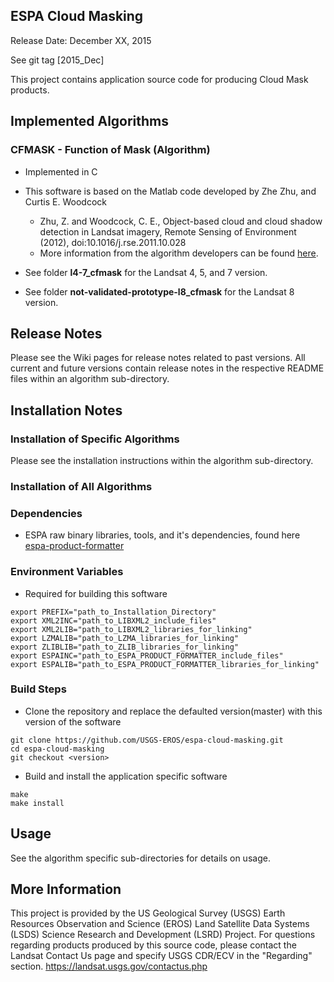 ## ESPA Cloud Masking

Release Date: December XX, 2015

See git tag [2015_Dec]

This project contains application source code for producing Cloud Mask products.

## Implemented Algorithms

### CFMASK - Function of Mask (Algorithm)
* Implemented in C
* This software is based on the Matlab code developed by Zhe Zhu, and
  Curtis E. Woodcock
  * Zhu, Z. and Woodcock, C. E., Object-based cloud and cloud shadow detection in Landsat imagery, Remote Sensing of Environment (2012), doi:10.1016/j.rse.2011.10.028 
  * More information from the algorithm developers can be found [here](https://github.com/prs021/fmask).

* See folder <b>l4-7_cfmask</b> for the Landsat 4, 5, and 7 version.
* See folder <b>not-validated-prototype-l8_cfmask</b> for the Landsat 8
  version.

## Release Notes
Please see the Wiki pages for release notes related to past versions.
All current and future versions contain release notes in the respective README files
within an algorithm sub-directory.

## Installation Notes

### Installation of Specific Algorithms
Please see the installation instructions within the algorithm sub-directory.

### Installation of All Algorithms

### Dependencies
* ESPA raw binary libraries, tools, and it's dependencies, found here [espa-product-formatter](https://github.com/USGS-EROS/espa-product-formatter)

### Environment Variables
* Required for building this software
```
export PREFIX="path_to_Installation_Directory"
export XML2INC="path_to_LIBXML2_include_files"
export XML2LIB="path_to_LIBXML2_libraries_for_linking"
export LZMALIB="path_to_LZMA_libraries_for_linking"
export ZLIBLIB="path_to_ZLIB_libraries_for_linking"
export ESPAINC="path_to_ESPA_PRODUCT_FORMATTER_include_files"
export ESPALIB="path_to_ESPA_PRODUCT_FORMATTER_libraries_for_linking"
```

### Build Steps
* Clone the repository and replace the defaulted version(master) with this
  version of the software
```
git clone https://github.com/USGS-EROS/espa-cloud-masking.git
cd espa-cloud-masking
git checkout <version>
```
* Build and install the application specific software
```
make
make install
```

## Usage
See the algorithm specific sub-directories for details on usage.

## More Information
This project is provided by the US Geological Survey (USGS) Earth Resources
Observation and Science (EROS) Land Satellite Data Systems (LSDS) Science
Research and Development (LSRD) Project. For questions regarding products
produced by this source code, please contact the Landsat Contact Us page and
specify USGS CDR/ECV in the "Regarding" section.
https://landsat.usgs.gov/contactus.php 
